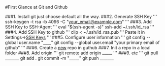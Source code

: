 #First Glance at Git and Github

###1. Install git
		just choose default all the way.
###2. Generate SSH Key
'''
ssh-keygen -t rsa -b 4096 -C "your_email@example.com"
'''
###3. Add SSH Key to SSH-Agent
'''
eval "$(ssh-agent -s)"
ssh-add ~/.ssh/id_rsa
'''
###4. Add SSH Key to github
'''
clip < ~/.ssh/id_rsa.pub
'''
Paste it in Settings->[SSH Keys](https://github.com/settings/ssh)
'''
###5. Configure user information
'''
git config --global user.name "____"
git config --global user.email "your primary email of github"
'''
###6. Create a [new](https://github.com/new) repo in guthub
###7. Init a repo in a local folder
###8. Add origin
'''
git remote add origin _____
'''
###9. etc
'''
git pull _______
git add .
git commit -m "_____"
git push _______

